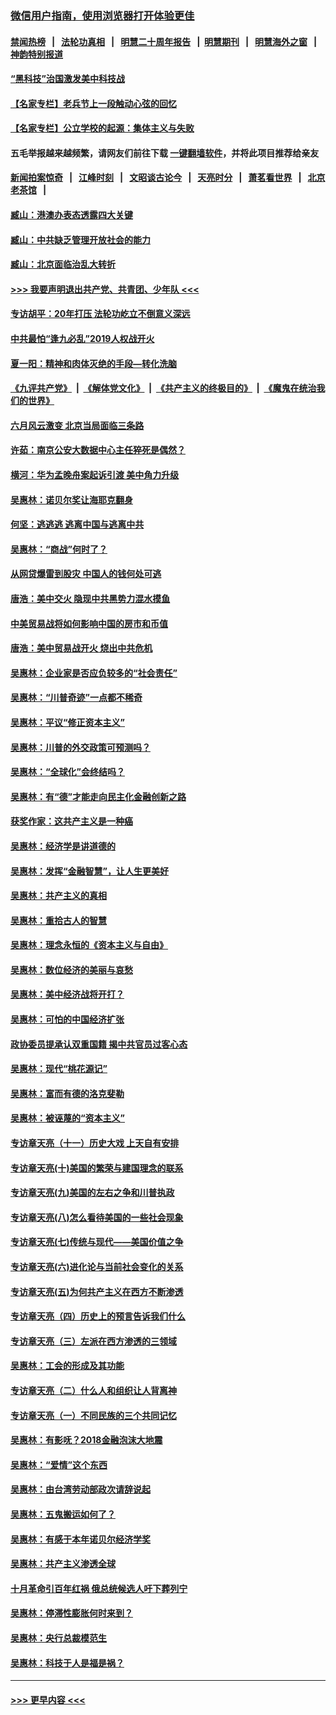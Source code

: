 ### [微信用户指南，使用浏览器打开体验更佳](https://github.com/gfw-breaker/banned-news1/blob/master/indexes/wechat-guide.md?t=0)
#### [禁闻热榜](热点新闻.md?t=0)  &nbsp;&nbsp;|&nbsp;&nbsp; [法轮功真相](https://github.com/gfw-breaker/truth/blob/master/README.md?t=0) &nbsp;&nbsp;|&nbsp;&nbsp; [明慧二十周年报告](https://github.com/gfw-breaker/mh-reports/blob/master/README.md?t=0) &nbsp;&nbsp;|&nbsp;&nbsp;[明慧期刊](https://github.com/gfw-breaker/mh-qikan) &nbsp;&nbsp;|&nbsp;&nbsp; [明慧海外之窗](https://github.com/gfw-breaker/mh-news/blob/master/README.md?t=0) &nbsp;&nbsp;|&nbsp;&nbsp; [神韵特别报道](https://github.com/gfw-breaker/mh-news/blob/master/shenyun.md?t=0)
#### [“黑科技”治国激发美中科技战](../pages/nsc423/n11638056.md?t=02060822) 
#### [【名家专栏】老兵节上一段触动心弦的回忆](../pages/nsc423/n11646016.md?t=02060822) 
#### [【名家专栏】公立学校的起源：集体主义与失败](../pages/nsc423/n11601833.md?t=02060822) 
#### 五毛举报越来越频繁，请网友们前往下载 [一键翻墙软件](https://github.com/gfw-breaker/ssr-accounts)，并将此项目推荐给亲友
#### [新闻拍案惊奇](https://github.com/gfw-breaker/banned-news1/blob/master/pages/link4.md) &nbsp;&nbsp;|&nbsp;&nbsp; [江峰时刻](https://github.com/gfw-breaker/banned-news1/blob/master/pages/link4.md) &nbsp;&nbsp;|&nbsp;&nbsp; [文昭谈古论今](https://github.com/gfw-breaker/banned-news1/blob/master/pages/link4.md) &nbsp;&nbsp;|&nbsp;&nbsp; [天亮时分](https://github.com/gfw-breaker/banned-news1/blob/master/pages/link4.md) &nbsp;&nbsp;|&nbsp;&nbsp; [萧茗看世界](https://github.com/gfw-breaker/banned-news1/blob/master/pages/link4.md) &nbsp;&nbsp;|&nbsp;&nbsp; [北京老茶馆](https://github.com/gfw-breaker/banned-news1/blob/master/pages/link4.md) &nbsp;&nbsp;|&nbsp;&nbsp; 
#### [臧山：港澳办表态透露四大关键](../pages/nsc423/n11421628.md?t=02060822) 
#### [臧山：中共缺乏管理开放社会的能力](../pages/nsc423/n11407457.md?t=02060822) 
#### [臧山：北京面临治乱大转折](../pages/nsc423/n11406895.md?t=02060822) 
#### [>>> 我要声明退出共产党、共青团、少年队 <<<](https://github.com/begood0513/goodnews/blob/master/quit/letter.md) 
#### [专访胡平：20年打压 法轮功屹立不倒意义深远](../pages/nsc423/n11398800.md?t=02060822) 
#### [中共最怕“逢九必乱”2019人权战开火](../pages/nsc423/n11385248.md?t=02060822) 
#### [夏一阳：精神和肉体灭绝的手段—转化洗脑](../pages/nsc423/n11368250.md?t=02060822) 
#### [《九评共产党》](https://github.com/begood0513/9ping.md/blob/master/README.md) &nbsp;|&nbsp; [《解体党文化》](../../../../jtdwh.md/blob/master/README.md)  &nbsp;|&nbsp; [《共产主义的终极目的》](../../../../gczydzjmd.md/blob/master/README.md) &nbsp;|&nbsp; [《魔鬼在统治我们的世界》](../../../../mgztzwmdsj.md/blob/master/README.md) 
#### [六月风云激变 北京当局面临三条路](../pages/nsc423/n11313668.md?t=02060822) 
#### [许茹：南京公安大数据中心主任猝死是偶然？](../pages/nsc423/n11064744.md?t=02060822) 
#### [横河：华为孟晚舟案起诉引渡 美中角力升级](../pages/nsc423/n11027230.md?t=02060822) 
#### [吴惠林：诺贝尔奖让海耶克翻身](../pages/nsc423/n10890049.md?t=02060822) 
#### [何坚：逃逃逃 逃离中国与逃离中共](../pages/nsc423/n10592891.md?t=02060822) 
#### [吴惠林：“商战”何时了？](../pages/nsc423/n10573558.md?t=02060822) 
#### [从网贷爆雷到股灾 中国人的钱何处可逃](../pages/nsc423/n10572800.md?t=02060822) 
#### [唐浩：美中交火 隐现中共黑势力混水摸鱼](../pages/nsc423/n10544040.md?t=02060822) 
#### [中美贸易战将如何影响中国的房市和币值](../pages/nsc423/n10543697.md?t=02060822) 
#### [唐浩：美中贸易战开火 烧出中共危机](../pages/nsc423/n10540126.md?t=02060822) 
#### [吴惠林：企业家是否应负较多的“社会责任”](../pages/nsc423/n10535022.md?t=02060822) 
#### [吴惠林：“川普奇迹”一点都不稀奇](../pages/nsc423/n10512808.md?t=02060822) 
#### [吴惠林：平议“修正资本主义”](../pages/nsc423/n10495724.md?t=02060822) 
#### [吴惠林：川普的外交政策可预测吗？](../pages/nsc423/n10462387.md?t=02060822) 
#### [吴惠林：“全球化”会终结吗？](../pages/nsc423/n10452838.md?t=02060822) 
#### [吴惠林：有“德”才能走向民主化金融创新之路](../pages/nsc423/n10432292.md?t=02060822) 
#### [获奖作家：这共产主义是一种癌](../pages/nsc423/n10431541.md?t=02060822) 
#### [吴惠林：经济学是讲道德的](../pages/nsc423/n10398014.md?t=02060822) 
#### [吴惠林：发挥“金融智慧”，让人生更美好](../pages/nsc423/n10375019.md?t=02060822) 
#### [吴惠林：共产主义的真相](../pages/nsc423/n10351394.md?t=02060822) 
#### [吴惠林：重拾古人的智慧](../pages/nsc423/n10337691.md?t=02060822) 
#### [吴惠林：理念永恒的《资本主义与自由》](../pages/nsc423/n10316274.md?t=02060822) 
#### [吴惠林：数位经济的美丽与哀愁](../pages/nsc423/n10292946.md?t=02060822) 
#### [吴惠林：美中经济战将开打？](../pages/nsc423/n10258825.md?t=02060822) 
#### [吴惠林：可怕的中国经济扩张](../pages/nsc423/n10219147.md?t=02060822) 
#### [政协委员提承认双重国籍 揭中共官员过客心态](../pages/nsc423/n10208809.md?t=02060822) 
#### [吴惠林：现代“桃花源记”](../pages/nsc423/n10185234.md?t=02060822) 
#### [吴惠林：富而有德的洛克斐勒](../pages/nsc423/n10142264.md?t=02060822) 
#### [吴惠林：被诬蔑的“资本主义”](../pages/nsc423/n10124816.md?t=02060822) 
#### [专访章天亮（十一）历史大戏 上天自有安排](../pages/nsc423/n10094905.md?t=02060822) 
#### [专访章天亮(十)美国的繁荣与建国理念的联系](../pages/nsc423/n10094899.md?t=02060822) 
#### [专访章天亮(九)美国的左右之争和川普执政](../pages/nsc423/n10094889.md?t=02060822) 
#### [专访章天亮(八)怎么看待美国的一些社会现象](../pages/nsc423/n10094857.md?t=02060822) 
#### [专访章天亮(七)传统与现代——美国价值之争](../pages/nsc423/n10093140.md?t=02060822) 
#### [专访章天亮(六)进化论与当前社会变化的关系](../pages/nsc423/n10092036.md?t=02060822) 
#### [专访章天亮(五)为何共产主义在西方不断渗透](../pages/nsc423/n10083620.md?t=02060822) 
#### [专访章天亮（四）历史上的预言告诉我们什么](../pages/nsc423/n10083606.md?t=02060822) 
#### [专访章天亮（三）左派在西方渗透的三领域](../pages/nsc423/n10081115.md?t=02060822) 
#### [吴惠林：工会的形成及其功能](../pages/nsc423/n10080633.md?t=02060822) 
#### [专访章天亮（二）什么人和组织让人背离神](../pages/nsc423/n10076637.md?t=02060822) 
#### [专访章天亮（一）不同民族的三个共同记忆](../pages/nsc423/n10074188.md?t=02060822) 
#### [吴惠林：有影呒？2018金融泡沫大地震](../pages/nsc423/n10040534.md?t=02060822) 
#### [吴惠林：“爱情”这个东西](../pages/nsc423/n10019423.md?t=02060822) 
#### [吴惠林：由台湾劳动部政次请辞说起](../pages/nsc423/n9979679.md?t=02060822) 
#### [吴惠林：五鬼搬运如何了？](../pages/nsc423/n9925338.md?t=02060822) 
#### [吴惠林：有感于本年诺贝尔经济学奖](../pages/nsc423/n9871883.md?t=02060822) 
#### [吴惠林：共产主义渗透全球](../pages/nsc423/n9812748.md?t=02060822) 
#### [十月革命引百年红祸 俄总统候选人吁下葬列宁](../pages/nsc423/n9810182.md?t=02060822) 
#### [吴惠林：停滞性膨胀何时来到？](../pages/nsc423/n9764136.md?t=02060822) 
#### [吴惠林：央行总裁模范生](../pages/nsc423/n9728134.md?t=02060822) 
#### [吴惠林：科技于人是福是祸？](../pages/nsc423/n9672982.md?t=02060822) 

----
#### [ >>> 更早内容 <<< ](../indexes/nsc423-earlier.md)
